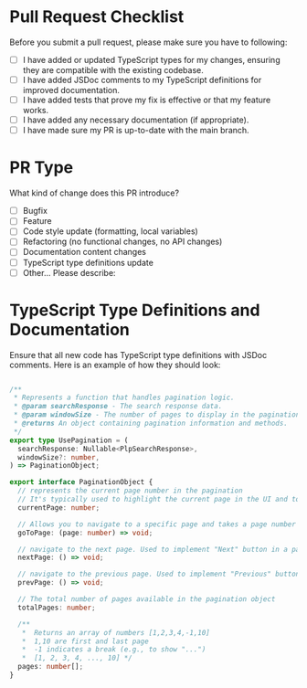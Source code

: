 # Pull Request Checklist

Before you submit a pull request, please make sure you have to following:

- [ ] I have added or updated TypeScript types for my changes, ensuring they are compatible with the existing codebase.
- [ ] I have added JSDoc comments to my TypeScript definitions for improved documentation.
- [ ] I have added tests that prove my fix is effective or that my feature works.
- [ ] I have added any necessary documentation (if appropriate).
- [ ] I have made sure my PR is up-to-date with the main branch.

# PR Type
What kind of change does this PR introduce?

- [ ] Bugfix
- [ ] Feature
- [ ] Code style update (formatting, local variables)
- [ ] Refactoring (no functional changes, no API changes)
- [ ] Documentation content changes
- [ ] TypeScript type definitions update
- [ ] Other... Please describe:

# TypeScript Type Definitions and Documentation

Ensure that all new code has TypeScript type definitions with JSDoc comments. Here is an example of how they should look:

```typescript

/**
 * Represents a function that handles pagination logic.
 * @param searchResponse - The search response data.
 * @param windowSize - The number of pages to display in the pagination window.
 * @returns An object containing pagination information and methods.
 */
export type UsePagination = (
  searchResponse: Nullable<PlpSearchResponse>,
  windowSize?: number,
) => PaginationObject;

export interface PaginationObject {
  // represents the current page number in the pagination
  // It's typically used to highlight the current page in the UI and to determine which set of data to fetch or display
  currentPage: number;

  // Allows you to navigate to a specific page and takes a page number as an argument
  goToPage: (page: number) => void;

  // navigate to the next page. Used to implement "Next" button in a pagination control.
  nextPage: () => void;

  // navigate to the previous page. Used to implement "Previous" button in a pagination control.
  prevPage: () => void;

  // The total number of pages available in the pagination object
  totalPages: number;

  /**
   *  Returns an array of numbers [1,2,3,4,-1,10]
   *  1,10 are first and last page
   *  -1 indicates a break (e.g., to show "...")
   *  [1, 2, 3, 4, ..., 10] */
  pages: number[];
}
